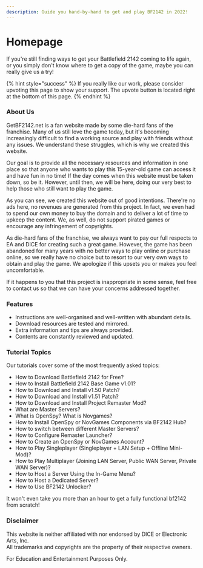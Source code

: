 ```yaml
---
description: Guide you hand-by-hand to get and play BF2142 in 2022!
---
```


# Homepage

If you're still finding ways to get your Battlefield 2142 coming to life again, or you simply don't know where to get a copy of the game, maybe you can really give us a try!

{% hint style="success" %}
If you really like our work, please consider upvoting this page to show your support. The upvote button is located right at the bottom of this page.
{% endhint %}

### About Us

GetBF2142.net is a fan website made by some die-hard fans of the franchise. Many of us still love the game today, but it's becoming increasingly difficult to find a working source and play with friends without any issues. We understand these struggles, which is why we created this website.

Our goal is to provide all the necessary resources and information in one place so that anyone who wants to play this 15-year-old game can access it and have fun in no time! If the day comes when this website must be taken down, so be it. However, until then, we will be here, doing our very best to help those who still want to play the game.

As you can see, we created this website out of good intentions. There're no ads here, no revenues are generated from this project. In fact, we even had to spend our own money to buy the domain and to deliver a lot of time to upkeep the content. We, as well, do not support pirated games or encourage any infringement of copyrights.&#x20;

As die-hard fans of the franchise, we always want to pay our full respects to EA and DICE for creating such a great game. However, the game has been abandoned for many years with no better ways to play online or purchase online, so we really have no choice but to resort to our very own ways to obtain and play the game. We apologize if this upsets you or makes you feel uncomfortable.

If it happens to you that this project is inappropriate in some sense, feel free to contact us so that we can have your concerns addressed together.

### Features

* Instructions are well-organised and well-written with abundant details.
* Download resources are tested and mirrored.
* Extra information and tips are always provided.
* Contents are constantly reviewed and updated.

### Tutorial Topics

Our tutorials cover some of the most frequently asked topics:

* How to Download Battlefield 2142 for Free?
* How to Install Battlefield 2142 Base Game v1.01?
* How to Download and Install v1.50 Patch?
* How to Download and Install v1.51 Patch?
* How to Download and Install Project Remaster Mod?
* What are Master Servers?&#x20;
* What is OpenSpy? What is Novgames?
* How to Install OpenSpy or NovGames Components via BF2142 Hub?
* How to switch between different Master Servers?
* How to Configure Remaster Launcher?
* How to Create an OpenSpy or NovGames Account?
* How to Play Singleplayer (Singleplayer + LAN Setup + Offline Mini-Mod)?
* How to Play Multiplayer (Joining LAN Server, Public WAN Server, Private WAN Server)?
* How to Host a Server Using the In-Game Menu?
* How to Host a Dedicated Server?
* How to Use BF2142 Unlocker?

It won't even take you more than an hour to get a fully functional bf2142 from scratch!

### Disclaimer

​This website is neither affiliated with nor endorsed by DICE or Electronic Arts, Inc.\
​All trademarks and copyrights are the property of their respective owners.

For Education and Entertainment Purposes Only.
